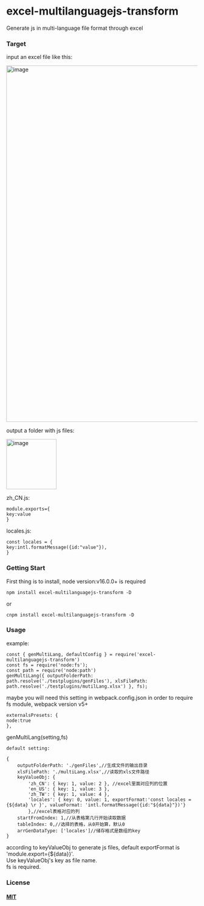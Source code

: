# excel-multilanguagejs-transform
Generate js in multi-language file format through excel

### Target
input an excel file like this:

<img width="938" alt="image" src="https://user-images.githubusercontent.com/22045431/175257838-4be28afc-38d4-4916-955f-c23805562740.png">

output a folder with js files:  

<img width="132" alt="image" src="https://user-images.githubusercontent.com/22045431/175258674-cbab5db4-6040-4170-8435-a2ce4040c4e8.png">

zh_CN.js:  
```
module.exports={
key:value
}
```
locales.js:  
```
const locales = {
key:intl.formatMessage({id:"value"}),
}
```

### Getting Start
First thing is to install, node version:v16.0.0+ is required
```console
npm install excel-multilanguagejs-transform -D
```
or  
```console
cnpm install excel-multilanguagejs-transform -D
```

### Usage
example:
```
const { genMultiLang, defaultConfig } = require('excel-multilanguagejs-transform')
const fs = require('node:fs');
const path = require('node:path')
genMultiLang({ outputFolderPath: path.resolve('./testplugins/genFiles'), xlsFilePath: path.resolve('./testplugins/mutilLang.xlsx') }, fs);

```
maybe you will need this setting in webpack.config.json in order to require fs module, webpack version v5+
```console
externalsPresets: {
node:true
},
```
genMultiLang(setting,fs)
```
default setting:  

{
	outputFolderPath: './genFiles',//生成文件的输出目录
	xlsFilePath: './multiLang.xlsx',//读取的xls文件路径
	keyValueObj: { 
        'zh_CN': { key: 1, value: 2 }, //excel里面对应列的位置
        'en_US': { key: 1, value: 3 }, 
        'zh_TW': { key: 1, value: 4 }, 
        'locales': { key: 0, value: 1, exportFormat:'const locales = {${data} \r }', valueFormat: 'intl.formatMessage({id:"${data}"})'}
        },//excel表格对应的列
	startFromIndex: 1,//从表格第几行开始读取数据
	tableIndex: 0,//选择的表格，从0开始算，默认0
	arrGenDataType: ['locales']//储存格式是数组的key
}
```
according to keyValueObj to generate js files, default exportFormat is 'module.export={${data}}'.  
Use keyValueObj's key as file name.  
fs is required.


### License

#### [MIT](./LICENSE)


